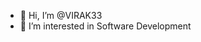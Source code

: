 - 👋 Hi, I’m @VIRAK33
- 👀 I’m interested in Software Development

<!---
VIRAK33/VIRAK33 is a ✨ special ✨ repository because its `README.md` (this file) appears on your GitHub profile.
You can click the Preview link to take a look at your changes.
--->
